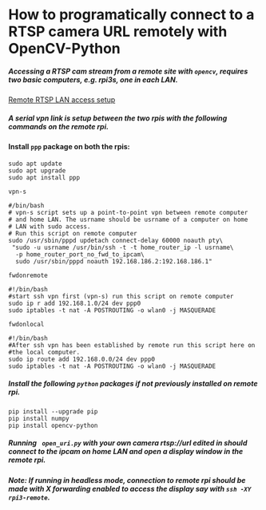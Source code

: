 # How to programatically connect to a RTSP camera URL remotely with OpenCV-Python

##### Accessing a RTSP cam stream from a remote site with ````opencv````, requires two basic computers, e.g. rpi3s, one in each LAN.

[Remote RTSP LAN access setup](https://www.sensoranalytics.com.au/misc/Sof.jpg)

##### A serial vpn link is setup between the two rpis with the following commands on the remote rpi.

#### Install ````ppp```` package on both the rpis:
````
sudo apt update
sudo apt upgrade
sudo apt install ppp
````

````vpn-s````

````
#/bin/bash
# vpn-s script sets up a point-to-point vpn between remote computer 
# and home LAN. The usrname should be usrname of a computer on home
# LAN with sudo access.
# Run this script on remote computer
sudo /usr/sbin/pppd updetach connect-delay 60000 noauth pty\
 "sudo -u usrname /usr/bin/ssh -t -t home_router_ip -l usrname\
  -p home_router_port_no_fwd_to_ipcam\
  sudo /usr/sbin/pppd noauth 192.168.186.2:192.168.186.1"
````

````fwdonremote````
````
#!/bin/bash
#start ssh vpn first (vpn-s) run this script on remote computer
sudo ip r add 192.168.1.0/24 dev ppp0
sudo iptables -t nat -A POSTROUTING -o wlan0 -j MASQUERADE
````

```` fwdonlocal ````
````
#!/bin/bash
#After ssh vpn has been established by remote run this script here on
#the local computer.
sudo ip route add 192.168.0.0/24 dev ppp0
sudo iptables -t nat -A POSTROUTING -o wlan0 -j MASQUERADE
````

##### Install the following ````python```` packages if not previously installed on remote rpi.

````
pip install --upgrade pip
pip install numpy
pip install opencv-python
````

##### Running ```` open_uri.py```` with your own camera rtsp://url edited in should connect to the ipcam on home LAN and open a display window in the remote rpi. 

##### **Note:** If running in headless mode, connection to remote rpi should be made with X forwarding enabled to access the display say with ````ssh -XY rpi3-remote````.

